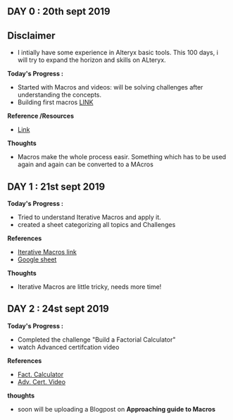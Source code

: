 ## DAY 0 : 20th sept 2019

## Disclaimer
- I intially have some experience in Alteryx basic tools. This 100 days, i will try to expand the horizon and skills on ALteryx.

**Today's Progress :**
- Started with Macros and videos: will be solving challenges after understanding the concepts.
- Building first macros [LINK](https://community.alteryx.com/t5/Videos/Introduction-to-Building-Macros/m-p/139730)

**Reference /Resources**
- [Link](https://community.alteryx.com/t5/Videos/Introduction-to-Building-Macros/m-p/139730)

**Thoughts**
-  Macros make the whole process easir. Something which has to be used again and again can be converted to a MAcros

##
## DAY 1 : 21st sept 2019

**Today's Progress :**
- Tried to understand Iterative Macros and apply it.
- created a sheet categorizing all topics and Challenges

**References**

- [Iterative Macros link](https://community.alteryx.com/t5/Videos/Santa-s-First-Iterative-Macro/m-p/92237)
- [Google sheet](https://docs.google.com/spreadsheets/d/1StxFprGa5OAEPA_AqQ6p2bWKKWeoNGDHRO-RiznMVVk/edit?usp=sharing)

**Thoughts**
- Iterative Macros are little tricky, needs more time!


##
## DAY 2 : 24st sept 2019

**Today's Progress :**
- Completed the challenge "Build a Factorial Calculator"
- watch Advanced certifcation video

**References**
- [Fact. Calculator](https://community.alteryx.com/t5/Weekly-Challenge/Challenge-74-Build-a-Factorial-Calculator/td-p/65932)
- [Adv. Cert. Video](https://community.alteryx.com/t5/Videos/Advanced-Certification-Prep-Part-II/td-p/351833)

**thoughts**
- soon will be uploading a Blogpost on **Approaching guide to Macros** 
